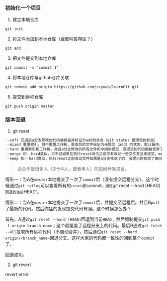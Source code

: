 ### 初始化一个项目

1. 建立本地仓库
```
git init
```
2. 将文件添加到本地仓库（或者叫暂存区？）
```
git add .
```
3. 把文件提交到本地仓库
```
git commit -m "commit 1"
```
4. 将本地仓库与github仓库关联
```
git remote add origin https://github.com/scyuan/learnGit.git
```
5. 提交到远程仓库
```
git push origin master 
```



### 版本回退

1. git reset

```JavaScript
--soft 回退后a分支修改的代码被保留并标记为add的状态（git status 是绿色的状态）
--mixed 重置索引，但不重置工作树，更改后的文件标记为未提交（add）的状态。默认操作。
--hard 重置索引和工作树，并且a分支修改的所有文件和中间的提交，没提交的代码都被丢弃了。
--merge 和--hard类似，只不过如果在执行reset命令之前你有改动一些文件并且未提交，merge会保留你的这些修改，hard则不会。【注：如果你的这些修改add过或commit过，merge和hard都将删除你的提交】
--keep 和--hard类似，执行reset之前改动文件如果是a分支修改了的，会提示你修改了相同的文件，不能合并。如果不是a分支修改的文件，会移除缓存区。git status还是可以看到保持了这些修改。
```

> 适合不是很多人（少于4人，或者单人）的协同开发项目。

情形一：当A在`master`本地提交了一次了`commit`后（没有提交远程分支）。这个时候通过`git reflog`可以查看所有的`reset`和commit`。通过`git reset --hard [HEAD]`回退到当前`HEAD`。


情形二：当A在`master`本地提交了一次了`commit`后，并提交至远程后。并且B`pull`了最新的代码。然后你猛的发现提交代码有误。这个时候怎么办？

首先，A通过`git reset --hard [HEAD]`回退到当前`HEAD`；然后强制提交`git push -f origin branch_name`；这个就覆盖了远程分支上的代码。最后B通过`git fetch --all`拉取所有远程代码（不自动合并），然后通过`git reset --hard origin/<branch_name>`回退分支。这样大家的代码都一致性的回到某个`commit`了。

回退成功。

2. git revert

revert error